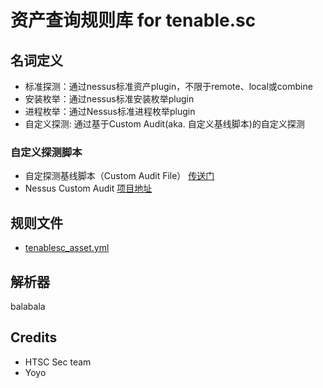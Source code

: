 # 资产查询规则库 for tenable.sc

## 名词定义

* 标准探测：通过nessus标准资产plugin，不限于remote、local或combine
* 安装枚举：通过nessus标准安装枚举plugin
* 进程枚举：通过Nessus标准进程枚举plugin
* 自定义探测: 通过基于Custom Audit(aka. 自定义基线脚本)的自定义探测

### 自定义探测脚本

* 自定探测基线脚本（Custom Audit File） [传送门]
* Nessus Custom Audit [项目地址] 

[传送门]:https://github.com/shawntns/ns_custom_audit/blob/master/asset_discovery.audit
[项目地址]:https://github.com/shawntns/ns_custom_audit

## 规则文件
* [tenablesc_asset.yml]()

## 解析器
balabala

## Credits

- HTSC Sec team
- Yoyo